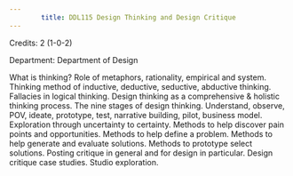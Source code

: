 ```yaml
---
        title: DDL115 Design Thinking and Design Critique
---
```

Credits: 2 (1-0-2)

Department: Department of Design

What is thinking? Role of metaphors, rationality, empirical and system. Thinking method of inductive, deductive, seductive, abductive thinking. Fallacies in logical thinking. Design thinking as a comprehensive & holistic thinking process. The nine stages of design thinking. Understand, observe, POV, ideate, prototype, test, narrative building, pilot, business model. Exploration through uncertainty to certainty. Methods to help discover pain points and opportunities. Methods to help define a problem. Methods to help generate and evaluate solutions. Methods to prototype select solutions. Posting critique in general and for design in particular. Design critique case studies. Studio exploration.